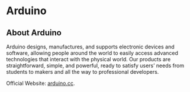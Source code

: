 # Arduino

## About Arduino

Arduino designs, manufactures, and supports electronic devices and software, allowing people around the world to easily access advanced technologies that interact with the physical world. Our products are straightforward, simple, and powerful, ready to satisfy users’ needs from students to makers and all the way to professional developers.

Official Website: [arduino.cc](https://www.arduino.cc/).
